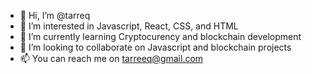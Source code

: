 - 👋 Hi, I’m @tarreq
- 👀 I’m interested in Javascript, React, CSS, and HTML
- 🌱 I’m currently learning Cryptocurency and blockchain development
- 💞️ I’m looking to collaborate on Javascript and blockchain projects
- 📫 You can reach me on tarreeq@gmail.com

<!---
tarreq/tarreq is a ✨ special ✨ repository because its `README.md` (this file) appears on your GitHub profile.
You can click the Preview link to take a look at your changes.
--->
